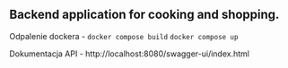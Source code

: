 ## Backend application for cooking and shopping.

Odpalenie dockera - 
`docker compose build`
`docker compose up`

Dokumentacja API - http://localhost:8080/swagger-ui/index.html

